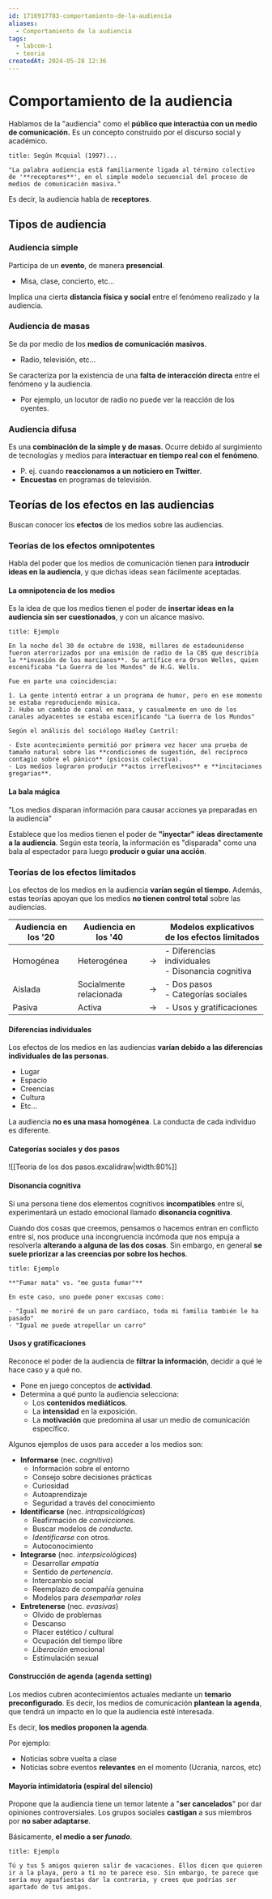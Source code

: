 ```yaml
---
id: 1716917783-comportamiento-de-la-audiencia
aliases:
  - Comportamiento de la audiencia
tags:
  - labcom-1
  - teoria
createdAt: 2024-05-28 12:36
---
```


# Comportamiento de la audiencia

Hablamos de la "audiencia" como el **público que interactúa con un medio de comunicación.** Es un concepto construido por el discurso social y académico.

```ad-quote
title: Según Mcquial (1997)...

"La palabra audiencia está familiarmente ligada al término colectivo de '**receptores**', en el simple modelo secuencial del proceso de medios de comunicación masiva."

```

Es decir, la audiencia habla de **receptores**.

## Tipos de audiencia

### Audiencia simple

Participa de un **evento**, de manera **presencial**.

- Misa, clase, concierto, etc...

Implica una cierta **distancia física y social** entre el fenómeno realizado y la audiencia.

### Audiencia de masas

Se da por medio de los **medios de comunicación masivos**.

- Radio, televisión, etc...

Se caracteriza por la existencia de una **falta de interacción directa** entre el fenómeno y la audiencia.

- Por ejemplo, un locutor de radio no puede ver la reacción de los oyentes.

### Audiencia difusa

Es una **combinación de la simple y de masas**. Ocurre debido al surgimiento de tecnologías y medios para **interactuar en tiempo real con el fenómeno**.

- P. ej. cuando **reaccionamos a un noticiero en Twitter**.
- **Encuestas** en programas de televisión.

## Teorías de los efectos en las audiencias

Buscan conocer los **efectos** de los medios sobre las audiencias.

### Teorías de los efectos omnipotentes

Habla del poder que los medios de comunicación tienen para **introducir ideas en la audiencia**, y que dichas ideas sean fácilmente aceptadas.

#### La omnipotencia de los medios

Es la idea de que los medios tienen el poder de **insertar ideas en la audiencia sin ser cuestionados**, y con un alcance masivo.

```ad-example
title: Ejemplo

En la noche del 30 de octubre de 1938, millares de estadounidense fueron aterrorizados por una emisión de radio de la CBS que describía la **invasión de los marcianos**. Su artífice era Orson Welles, quien escenificaba "La Guerra de los Mundos" de H.G. Wells.

Fue en parte una coincidencia:

1. La gente intentó entrar a un programa de humor, pero en ese momento se estaba reproduciendo música.
2. Hubo un cambio de canal en masa, y casualmente en uno de los canales adyacentes se estaba escenificando "La Guerra de los Mundos"

Según el análisis del sociólogo Hadley Cantril:

- Este acontecimiento permitió por primera vez hacer una prueba de tamaño natural sobre las **condiciones de sugestión, del recíproco contagio sobre el pánico** (psicosis colectiva).
- Los medios lograron producir **actos irreflexivos** e **incitaciones gregarias**.

```

#### La bala mágica

"Los medios disparan información para causar acciones ya preparadas en la audiencia"

Establece que los medios tienen el poder de **"inyectar" ideas directamente a la audiencia**. Según esta teoría, la información es "disparada" como una bala al espectador para luego **producir o guiar una acción**.

### Teorías de los efectos limitados

Los efectos de los medios en la audiencia **varían según el tiempo**. Además, estas teorías apoyan que los medios **no tienen control total** sobre las audiencias.

| Audiencia en los '20 | Audiencia en los '40    |       | Modelos explicativos de los efectos limitados        |
| -------------------- | ----------------------- | ----- | ---------------------------------------------------- |
| Homogénea            | Heterogénea             | $\to$ | - Diferencias individuales<br>- Disonancia cognitiva |
| Aislada              | Socialmente relacionada | $\to$ | - Dos pasos<br>- Categorías sociales                 |
| Pasiva               | Activa                  | $\to$ | - Usos y gratificaciones                             |

#### Diferencias individuales

Los efectos de los medios en las audiencias **varían debido a las diferencias individuales de las personas**.

- Lugar
- Espacio
- Creencias
- Cultura
- Etc...

La audiencia **no es una masa homogénea**. La conducta de cada individuo es diferente.

#### Categorías sociales y dos pasos

![[Teoria de los dos pasos.excalidraw|width:80%]]

#### Disonancia cognitiva

Si una persona tiene dos elementos cognitivos **incompatibles** entre sí, experimentará un estado emocional llamado **disonancia cognitiva**.

Cuando dos cosas que creemos, pensamos o hacemos entran en conflicto entre sí, nos produce una incongruencia incómoda que nos empuja a resolverla **alterando a alguna de las dos cosas**. Sin embargo, en general **se suele priorizar a las creencias por sobre los hechos**.

```ad-example
title: Ejemplo

**"Fumar mata" vs. "me gusta fumar"**

En este caso, uno puede poner excusas como:

- "Igual me moriré de un paro cardíaco, toda mi familia también le ha pasado"
- "Igual me puede atropellar un carro"

```

#### Usos y gratificaciones

Reconoce el poder de la audiencia de **filtrar la información**, decidir a qué le hace caso y a qué no.

- Pone en juego conceptos de **actividad**.
- Determina a qué punto la audiencia selecciona:
  - Los **contenidos mediáticos**.
  - La **intensidad** en la exposición.
  - La **motivación** que predomina al usar un medio de comunicación específico.

Algunos ejemplos de usos para acceder a los medios son:

- **Informarse** (nec. *cognitiva*)
  - Información sobre el entorno
  - Consejo sobre decisiones prácticas
  - Curiosidad
  - Autoaprendizaje
  - Seguridad a través del conocimiento
- **Identificarse** (nec. *intrapsicológicas*)
  - Reafirmación de *convicciones*.
  - Buscar modelos de *conducta*.
  - *Identificarse* con otros.
  - Autoconocimiento
- **Integrarse** (nec. *interpsicológicas*)
  - Desarrollar *empatía*
  - Sentido de *pertenencia*.
  - Intercambio social
  - Reemplazo de compañía genuina
  - Modelos para *desempañar roles*
- **Entretenerse** (nec. *evasivas*)
  - Olvido de problemas
  - Descanso
  - Placer estético / cultural
  - Ocupación del tiempo libre
  - *Liberación* emocional
  - Estimulación sexual

#### Construcción de agenda (agenda setting)

Los medios cubren acontecimientos actuales mediante un **temario preconfigurado**. Es decir, los medios de comunicación **plantean la agenda**, que tendrá un impacto en lo que la audiencia esté interesada.

Es decir, **los medios proponen la agenda**.

Por ejemplo:

- Noticias sobre vuelta a clase
- Noticias sobre eventos **relevantes** en el momento (Ucrania, narcos, etc)

#### Mayoría intimidatoria (espiral del silencio)

Propone que la audiencia tiene un temor latente a "**ser cancelados**" por dar opiniones controversiales. Los grupos sociales **castigan** a sus miembros por **no saber adaptarse**.

Básicamente, **el medio a ser *funado***.

```ad-example
title: Ejemplo

Tú y tus 5 amigos quieren salir de vacaciones. Ellos dicen que quieren ir a la playa, pero a ti no te parece eso. Sin embargo, te parece que sería muy aguafiestas dar la contraria, y crees que podrías ser apartado de tus amigos.

```
